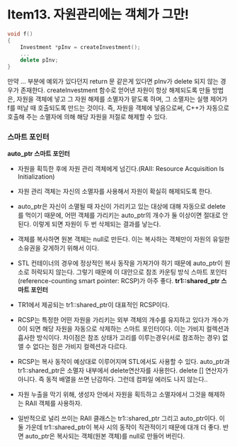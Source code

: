 # Item13. 자원관리에는 객체가 그만!
```cpp
void f()
{
	Investment *pInv = createInvestment();
	...
	delete pInv;
}
```
만약 ... 부분에 예외가 있다던지 return 문 같은게 있다면 pInv가 delete 되지 않는 경우가 존재한다.
createInvestment 함수로 얻어낸 자원이 항상 해제되도록 만들 방법은, 자원을 객체에 넣고 그 자원 해제를 소멸자가 맡도록 하며, 그 소멸자는 실행 제어가 f를 떠날 때 호출되도록 만드는 것이다. 즉, 자원을 객체에 넣음으로써, C++가 자동으로 호출해 주는 소멸자에 의해 해당 자원을 저절로 해제할 수 있다.
### 스마트 포인터
**auto_ptr 스마트 포인터**
+ 자원을 획득한 후에 자원 관리 객체에게 넘긴다.(RAII: Resource Acquisition Is Initialization)
+ 자원 관리 객체는 자신의 소멸자를 사용해서 자원이 확실히 해제되도록 한다.
+ auto_ptr은 자신이 소멸될 때 자신이 가리키고 있는 대상에 대해 자동으로 delete를 먹이기 때문에, 어떤 객체를 가리키는 auto_ptr의 개수가 둘 이상이면 절대로 안된다. 이렇게 되면 자원이 두 번 삭제되는 결과를 낳는다.
+ 객체를 복사하면 원본 객체는 null로 만든다. 이는 복사하는 객체만이 자원의 유일한 소유권을 갖게하기 위해서 이다.
+  STL 컨테이너의 경우에 정상적인 복사 동작을 가져가야 하기 때문에 auto_ptr이 원소로 허락되지 않는다. 그렇기 때문에 이 대안으로 참조 카운팅 방식 스마트 포인터(reference-counting smart pointer: RCSP)가 아주 좋다.
**tr1::shared_ptr 스마트 포인터**
+ TR1에서 제공되는 tr1::shared_ptr이 대표적인 RCSP이다.
+ RCSP는 특정한 어떤 자원을 가리키는 외부 객체의 개수를 유지하고 있다가 개수가 0이 되면 해당 자원을 자동으로 삭제하는 스마트 포인터이다. 이는 가비지 컬렉션과 흡사한 방식이다. 차이점은 참조 상태가 고리를 이루는경우(서로 참조하는 경우) 없앨 수 없다는 점은 가비지 컬렉션과 다르다.
+ RCSP는 복사 동작이 예상대로 이루어지며 STL에서도 사용할 수 있다.
auto_ptr과 tr1::shared_ptr은 소멸자 내부에서 delete연산자를 사용한다. delete [] 연산자가 아니다. 즉 동적 배열을 쓰면 난감하다. 그런데 컴파일 에러도 나지 않는다..

+ 자원 누출을 막기 위해, 생성자 안에서 자원을 획득하고 소멸자에서 그것을 해제하는 RAII 객체를 사용하자.
+ 일반적으로 널리 쓰이는 RAII 클래스는 tr1::shared_ptr 그리고 auto_ptr이다. 이 둘 가운데 tr1::shared_ptr이 복사 시의 동작이 직관적이기 때문에 대개 더 좋다. 반면 auto_ptr은 복사되는 객체(원본 객체)를 null로 만들어 버린다.